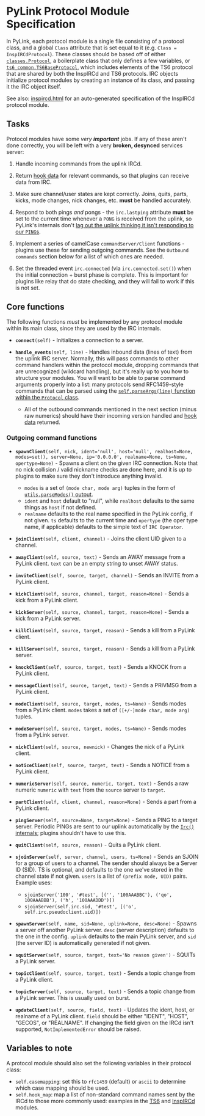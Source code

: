 # PyLink Protocol Module Specification

In PyLink, each protocol module is a single file consisting of a protocol class, and a global `Class` attribute that is set equal to it (e.g. `Class = InspIRCdProtocol`). These classes should be based off of either [`classes.Protocol`](https://github.com/GLolol/PyLink/blob/0.4.0-dev/classes.py#L404), a boilerplate class that only defines a few variables, or [`ts6_common.TS6BaseProtocol`](https://github.com/GLolol/PyLink/blob/0.4.0-dev/protocols/ts6_common.py#L10), which includes elements of the TS6 protocol that are shared by both the InspIRCd and TS6 protocols. IRC objects initialize protocol modules by creating an instance of its class, and passing it the IRC object itself.

See also: [inspircd.html](inspircd.html) for an auto-generated specification of the InspIRCd protocol module.

## Tasks

Protocol modules have some *very* ***important*** jobs. If any of these aren't done correctly, you will be left with a very **broken, desynced** services server:

1) Handle incoming commands from the uplink IRCd.

2) Return [hook data](hooks-reference.md) for relevant commands, so that plugins can receive data from IRC.

3) Make sure channel/user states are kept correctly. Joins, quits, parts, kicks, mode changes, nick changes, etc. **must** be handled accurately.

4) Respond to both pings *and* pongs - the `irc.lastping` attribute **must** be set to the current time whenever a `PONG` is received from the uplink, so PyLink's internals don't [lag out the uplink thinking it isn't responding to our `PING`s](https://github.com/GLolol/PyLink/blob/0.4.0-dev/classes.py#L202-L204).

5) Implement a series of camelCase `commandServer/Client` functions - plugins use these for sending outgoing commands. See the `Outbound commands` section below for a list of which ones are needed.

6) Set the threaded event `irc.connected` (via `irc.connected.set()`) when the initial connection + burst phase is complete. This is important for plugins like relay that do state checking, and they will fail to work if this is not set.

## Core functions

The following functions *must* be implemented by any protocol module within its main class, since they are used by the IRC internals.

- **`connect`**`(self)` - Initializes a connection to a server.

- **`handle_events`**`(self, line)` - Handles inbound data (lines of text) from the uplink IRC server. Normally, this will pass commands to other command handlers within the protocol module, dropping commands that are unrecognized (wildcard handling), but it's really up to you how to structure your modules. You will want to be able to parse command arguments properly into a list: many protocols send RFC1459-style commands that can be parsed using the [`self.parseArgs(line)` function within the `Protocol` class](https://github.com/GLolol/PyLink/blob/c77d170765d20b0ac55b945fba4a6257fb15cf43/classes.py#L411).
    - All of the outbound commands mentioned in the next section (minus raw numerics) should have their incoming version handled and [hook data](hooks-reference.md) returned.

### Outgoing command functions

- **`spawnClient`**`(self, nick, ident='null', host='null', realhost=None, modes=set(), server=None, ip='0.0.0.0', realname=None, ts=None, opertype=None)` - Spawns a client on the given IRC connection. Note that no nick collision / valid nickname checks are done here, and it is up to plugins to make sure they don't introduce anything invalid.
    - `modes` is a set of `(mode char, mode arg)` tuples in the form of [`utils.parseModes()` output](using-utils.md#parseModes).
    - `ident` and `host` default to "null", while `realhost` defaults to the same things as `host` if not defined.
    - `realname` defaults to the real name specified in the PyLink config, if not given. `ts` defaults to the current time and `opertype` (the oper type name, if applicable) defaults to the simple text of `IRC Operator`.

- **`joinClient`**`(self, client, channel)` - Joins the client UID given to a channel.

- **`awayClient`**`(self, source, text)` - Sends an AWAY message from a PyLink client. `text` can be an empty string to unset AWAY status.

- **`inviteClient`**`(self, source, target, channel)` - Sends an INVITE from a PyLink client.

- **`kickClient`**`(self, source, channel, target, reason=None)` - Sends a kick from a PyLink client.

- **`kickServer`**`(self, source, channel, target, reason=None)` - Sends a kick from a PyLink server.

- **`killClient`**`(self, source, target, reason)` - Sends a kill from a PyLink client.

- **`killServer`**`(self, source, target, reason)` - Sends a kill from a PyLink server.

- **`knockClient`**`(self, source, target, text)` - Sends a KNOCK from a PyLink client.

- **`messageClient`**`(self, source, target, text)` - Sends a PRIVMSG from a PyLink client.

- **`modeClient`**`(self, source, target, modes, ts=None)` - Sends modes from a PyLink client. `modes` takes a set of `([+/-]mode char, mode arg)` tuples.

- **`modeServer`**`(self, source, target, modes, ts=None)` - Sends modes from a PyLink server.

- **`nickClient`**`(self, source, newnick)` - Changes the nick of a PyLink client.

- **`noticeClient`**`(self, source, target, text)` - Sends a NOTICE from a PyLink client.

- **`numericServer`**`(self, source, numeric, target, text)` - Sends a raw numeric `numeric` with `text` from the `source` server to `target`.

- **`partClient`**`(self, client, channel, reason=None)` - Sends a part from a PyLink client.

- **`pingServer`**`(self, source=None, target=None)` - Sends a PING to a target server. Periodic PINGs are sent to our uplink automatically by the [`Irc()`
internals](https://github.com/GLolol/PyLink/blob/0.4.0-dev/classes.py#L267-L272); plugins shouldn't have to use this.

- **`quitClient`**`(self, source, reason)` - Quits a PyLink client.

- **`sjoinServer`**`(self, server, channel, users, ts=None)` - Sends an SJOIN for a group of users to a channel. The sender should always be a Server ID (SID). TS is
optional, and defaults to the one we've stored in the channel state if not given. `users` is a list of `(prefix mode, UID)` pairs. Example uses:
    - `sjoinServer('100', '#test', [('', '100AAABBC'), ('qo', 100AAABBB'), ('h', '100AAADDD')])`
    - `sjoinServer(self.irc.sid, '#test', [('o', self.irc.pseudoclient.uid)])`

- **`spawnServer`**`(self, name, sid=None, uplink=None, desc=None)` - Spawns a server off another PyLink server. `desc` (server description) defaults to the one in the config. `uplink` defaults to the main PyLink server, and `sid` (the server ID) is automatically generated if not given.

- **`squitServer`**`(self, source, target, text='No reason given')` - SQUITs a PyLink server.

- **`topicClient`**`(self, source, target, text)` - Sends a topic change from a PyLink client.

- **`topicServer`**`(self, source, target, text)` - Sends a topic change from a PyLink server. This is usually used on burst.

- **`updateClient`**`(self, source, field, text)` - Updates the ident, host, or realname of a PyLink client. `field` should be either "IDENT", "HOST", "GECOS", or
"REALNAME". If changing the field given on the IRCd isn't supported, `NotImplementedError` should be raised.

## Variables to note

A protocol module should also set the following variables in their protocol class:

- `self.casemapping`: set this to `rfc1459` (default) or `ascii` to determine which case mapping should be used.
- `self.hook_map`: map a list of non-standard command names sent by the IRCd to those more commonly used: examples in the [TS6](https://github.com/GLolol/PyLink/blob/0.4.0-dev/protocols/ts6.py#L19) and [InspIRCd](https://github.com/GLolol/PyLink/blob/0.4.0-dev/protocols/inspircd.py#L24) modules.

